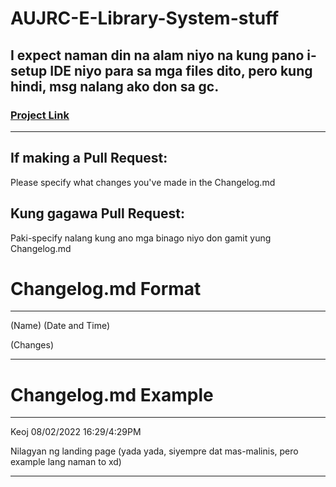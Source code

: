 # AUJRC-E-Library-System-stuff

## I expect naman din na alam niyo na kung pano i-setup IDE niyo para sa mga files dito, pero kung hindi, msg nalang ako don sa gc.

### [Project Link](https://github.com/users/TheOGKtura/projects/1)
****
## If making a Pull Request:

Please specify what changes you've made in the Changelog.md

## Kung gagawa Pull Request:

Paki-specify nalang kung ano mga binago niyo don gamit yung Changelog.md

# Changelog.md Format
****
(Name) (Date and Time)

(Changes)

****
# Changelog.md Example
****
Keoj 08/02/2022 16:29/4:29PM

Nilagyan ng landing page (yada yada, siyempre dat mas-malinis, pero example lang naman to xd)
****
